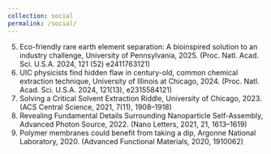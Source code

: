 ```yaml
---
collection: social
permalink: /social/
---
```


5.	Eco-friendly rare earth element separation: A bioinspired solution to an industry challenge, University of Pennsylvania, 2025. (Proc. Natl. Acad. Sci. U.S.A. 2024, 121 (52) e2411763121)
4.	UIC physicists find hidden flaw in century-old, common chemical extraction technique, University of Illinois at Chicago, 2024. (Proc. Natl. Acad. Sci. U.S.A. 2024, 121(13), e2315584121) 
3.	Solving a Critical Solvent Extraction Riddle, University of Chicago, 2023. (ACS Central Science, 2021, 7(11), 1908–1918)  
2.	Revealing Fundamental Details Surrounding Nanoparticle Self-Assembly, Advanced Photon Source, 2022. (Nano Letters, 2021, 21, 1613–1619)
1.	Polymer membranes could benefit from taking a dip, Argonne National Laboratory, 2020. (Advanced Functional Materials, 2020, 1910062)
